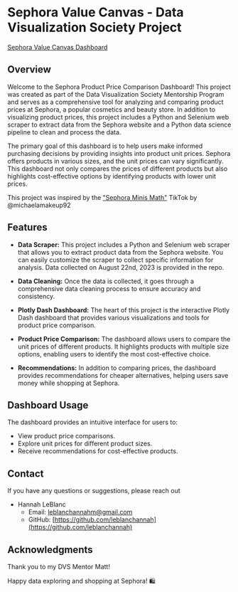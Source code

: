 
# Sephora Value Canvas - Data Visualization Society Project 

[Sephora Value Canvas Dashboard](https://leblanchannah.pythonanywhere.com/)

## Overview

Welcome to the Sephora Product Price Comparison Dashboard! This project was created as part of the Data Visualization Society Mentorship Program and serves as a comprehensive tool for analyzing and comparing product prices at Sephora, a popular cosmetics and beauty store. In addition to visualizing product prices, this project includes a Python and Selenium web scraper to extract data from the Sephora website and a Python data science pipeline to clean and process the data.

The primary goal of this dashboard is to help users make informed purchasing decisions by providing insights into product unit prices. Sephora offers products in various sizes, and the unit prices can vary significantly. This dashboard not only compares the prices of different products but also highlights cost-effective options by identifying products with lower unit prices.

This project was inspired by the ["Sephora Minis Math"](https://www.tiktok.com/@michaelamakeup92/video/7237211338618047787") TikTok by @michaelamakeup92


## Features

- **Data Scraper:** This project includes a Python and Selenium web scraper that allows you to extract product data from the Sephora website. You can easily customize the scraper to collect specific information for analysis. Data collected on August 22nd, 2023 is provided in the repo.

- **Data Cleaning:** Once the data is collected, it goes through a comprehensive data cleaning process to ensure accuracy and consistency.

- **Plotly Dash Dashboard:** The heart of this project is the interactive Plotly Dash dashboard that provides various visualizations and tools for product price comparison.

- **Product Price Comparison:** The dashboard allows users to compare the unit prices of different products. It highlights products with multiple size options, enabling users to identify the most cost-effective choice.

- **Recommendations:** In addition to comparing prices, the dashboard provides recommendations for cheaper alternatives, helping users save money while shopping at Sephora.


## Dashboard Usage

The dashboard provides an intuitive interface for users to:

- View product price comparisons.
- Explore unit prices for different product sizes.
- Receive recommendations for cost-effective products.


## Contact

If you have any questions or suggestions, please reach out

- Hannah LeBlanc
  - Email: leblanchannahm@gmail.com
  - GitHub: [https://github.com/leblanchannah](https://github.com/leblanchannah)

## Acknowledgments

Thank you to my DVS Mentor Matt!

Happy data exploring and shopping at Sephora! 🛍️